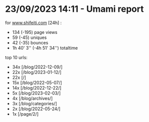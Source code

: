 # 23/09/2023 14:11 - Umami report
for www.shifeiti.com [24h] :

 - 134 (-195) page views
 - 59 (-45) uniques
 - 42 (-35) bounces
 - 1h 40' 3'' (-4h 51' 34'') totaltime


top 10 urls:
 - 34x [/blog/2022-12-09/]
 - 22x [/blog/2023-01-12/]
 - 22x [/]
 - 15x [/blog/2022-05-07/]
 - 14x [/blog/2022-12-22/]
 - 5x [/blog/2023-02-03/]
 - 4x [/blog/archives/]
 - 3x [/blog/categories/]
 - 2x [/blog/2022-05-24/]
 - 1x [/page/2/]


